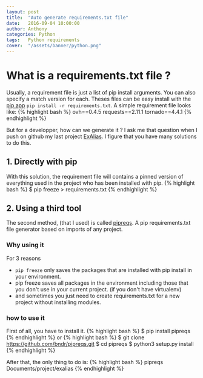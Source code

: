 ```yaml
---
layout: post
title:  "Auto generate requirements.txt file"
date:   2016-09-04 10:00:00
author: Anthony
categories: Python
tags:	Python requirements
cover:  "/assets/banner/python.png"
---
```


# What is a requirements.txt file ?


Usually, a requirement file is just a list of pip install arguments. You can also specify a match version for each. Theses files can be easy install with the [pip app][pip] `pip install -r requirements.txt`. A simple requirement file looks like:
{% highlight bash %}
ovh==0.4.5
requests==2.11.1
tornado==4.4.1
{% endhighlight %}

But for a developper, how can we generate it ? I ask me that question when I push on github my last project [ExAlias][exalias]. I figure that you have many solutions to do this.

## 1. Directly with pip

With this solution, the requirement file will contains a pinned version of everything used in the project who has been installed with pip.
{% highlight bash %}
$ pip freeze > requirements.txt
{% endhighlight %}

## 2. Using a third tool

The second method, (that I used) is called [pipreqs][pipreqs]. A pip requirements.txt file generator based on imports of any project.

### Why using it

For 3 reasons

* `pip freeze` only saves the packages that are installed with pip install in your environment.
* pip freeze saves all packages in the environment including those that you don't use in your current project. (if you don't have virtualenv)
* and sometimes you just need to create requirements.txt for a new project without installing modules.

### how to use it

First of all, you have to install it.
{% highlight bash %}
$ pip install pipreqs
{% endhighlight %}
or
{% highlight bash %}
$ git clone https://github.com/bndr/pipreqs.git
$ cd pipreqs
$ python3 setup.py install
{% endhighlight %}

After that, the only thing to do is:
{% highlight bash %}
pipreqs Documents/project/exalias
{% endhighlight %}









[pip]:      https://github.com/pypa/pip
[exalias]:  https://github.com/Fen0l/exalias
[pipreqs]:  https://github.com/bndr/pipreqs

